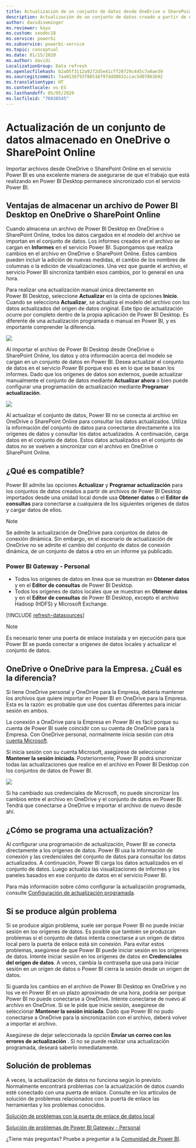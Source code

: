 ```yaml
---
title: Actualización de un conjunto de datos desde OneDrive o SharePoint Online
description: Actualización de un conjunto de datos creado a partir de un archivo de Power BI Desktop en OneDrive o SharePoint Online
author: davidiseminger
ms.reviewer: kayu
ms.custom: seodec18
ms.service: powerbi
ms.subservice: powerbi-service
ms.topic: conceptual
ms.date: 01/15/2020
ms.author: davidi
LocalizationGroup: Data refresh
ms.openlocfilehash: b2a05f3112a9272d5e41cff20729c445c7a0ae39
ms.sourcegitcommit: 7aa0136f93f88516f97ddd8031ccac5d07863b92
ms.translationtype: HT
ms.contentlocale: es-ES
ms.lasthandoff: 05/05/2020
ms.locfileid: "76038545"
---
```

# <a name="refresh-a-dataset-stored-on-onedrive-or-sharepoint-online"></a>Actualización de un conjunto de datos almacenado en OneDrive o SharePoint Online
Importar archivos desde OneDrive o SharePoint Online en el servicio Power BI es una excelente manera de asegurarse de que el trabajo que está realizando en Power BI Desktop permanece sincronizado con el servicio Power BI.

## <a name="advantages-of-storing-a-power-bi-desktop-file-on-onedrive-or-sharepoint-online"></a>Ventajas de almacenar un archivo de Power BI Desktop en OneDrive o SharePoint Online
Cuando almacena un archivo de Power BI Desktop en OneDrive o SharePoint Online, todos los datos cargados en el modelo del archivo se importan en el conjunto de datos. Los informes creados en el archivo se cargan en **Informes** en el servicio Power BI. Supongamos que realiza cambios en el archivo en OneDrive o SharePoint Online. Estos cambios pueden incluir la adición de nuevas medidas, el cambio de los nombres de columnas o la edición de visualizaciones. Una vez que guarde el archivo, el servicio Power BI sincroniza también esos cambios, por lo general en una hora.

Para realizar una actualización manual única directamente en Power BI Desktop, seleccione **Actualizar** en la cinta de opciones **Inicio**. Cuando se selecciona **Actualizar**, se actualiza el modelo del archivo con los datos actualizados del origen de datos original. Este tipo de actualización ocurre por completo dentro de la propia aplicación de Power BI Desktop. Es diferente de una actualización programada o manual en Power BI, y es importante comprender la diferencia.

![](media/refresh-desktop-file-onedrive/pbix-refresh.png)

Al importar el archivo de Power BI Desktop desde OneDrive o SharePoint Online, los datos y otra información acerca del modelo se cargan en un conjunto de datos en Power BI. Desea actualizar el conjunto de datos en el servicio Power BI porque eso es en lo que se basan los informes. Dado que los orígenes de datos son externos, puede actualizar manualmente el conjunto de datos mediante **Actualizar ahora** o bien puede configurar una programación de actualización mediante **Programar actualización**. 

![](media/refresh-desktop-file-onedrive/powerbi-service-refresh.png)

Al actualizar el conjunto de datos, Power BI no se conecta al archivo en OneDrive o SharePoint Online para consultar los datos actualizados. Utiliza la información del conjunto de datos para conectarse directamente a los orígenes de datos y consultar los datos actualizados. A continuación, carga datos en el conjunto de datos. Estos datos actualizados en el conjunto de datos no se vuelven a sincronizar con el archivo en OneDrive o SharePoint Online.

## <a name="whats-supported"></a>¿Qué es compatible?
Power BI admite las opciones **Actualizar** y **Programar actualización** para los conjuntos de datos creados a partir de archivos de Power BI Desktop importados desde una unidad local donde usa **Obtener datos** o el **Editor de consultas** para conectarse a cualquiera de los siguientes orígenes de datos y cargar datos de ellos.

> [!NOTE]
> Se admite la actualización de OneDrive para conjuntos de datos de conexión dinámica. Sin embargo, en el escenario de actualización de OneDrive no se admite el cambio del conjunto de datos de conexión dinámica, de un conjunto de datos a otro en un informe ya publicado.

### <a name="power-bi-gateway---personal"></a>Power BI Gateway - Personal
* Todos los orígenes de datos en línea que se muestran en **Obtener datos** y en el **Editor de consultas** de Power BI Desktop.
* Todos los orígenes de datos locales que se muestran en **Obtener datos** y en el **Editor de consultas** de Power BI Desktop, excepto el archivo Hadoop (HDFS) y Microsoft Exchange.

<!-- Refresh Data sources-->
[!INCLUDE [refresh-datasources](./includes/refresh-datasources.md)]

> [!NOTE]
> Es necesario tener una puerta de enlace instalada y en ejecución para que Power BI se pueda conectar a orígenes de datos locales y actualizar el conjunto de datos.
> 
> 

## <a name="onedrive-or-onedrive-for-business-whats-the-difference"></a>OneDrive o OneDrive para la Empresa. ¿Cuál es la diferencia?
Si tiene OneDrive personal y OneDrive para la Empresa, debería mantener los archivos que quiere importar en Power BI en OneDrive para la Empresa. Esta es la razón: es probable que use dos cuentas diferentes para iniciar sesión en ambos.

La conexión a OneDrive para la Empresa en Power BI es fácil porque su cuenta de Power BI suele coincidir con su cuenta de OneDrive para la Empresa. Con OneDrive personal, normalmente inicia sesión con otra [cuenta Microsoft](https://account.microsoft.com).

Si inicia sesión con su cuenta Microsoft, asegúrese de seleccionar **Mantener la sesión iniciada**. Posteriormente, Power BI podrá sincronizar todas las actualizaciones que realice en el archivo en Power BI Desktop con los conjuntos de datos de Power BI.

![](media/refresh-desktop-file-onedrive/refresh_signin_keepmesignedin.png)

Si ha cambiado sus credenciales de Microsoft, no puede sincronizar los cambios entre el archivo en OneDrive y el conjunto de datos en Power BI. Tendrá que conectarse a OneDrive e importar el archivo de nuevo desde ahí.

## <a name="how-do-i-schedule-refresh"></a>¿Cómo se programa una actualización?
Al configurar una programación de actualización, Power BI se conecta directamente a los orígenes de datos. Power BI usa la información de conexión y las credenciales del conjunto de datos para consultar los datos actualizados. A continuación, Power BI carga los datos actualizados en el conjunto de datos. Luego actualiza las visualizaciones de informes y los paneles basados en ese conjunto de datos en el servicio Power BI.

Para más información sobre cómo configurar la actualización programada, consulte [Configuración de actualización programada](refresh-scheduled-refresh.md).

## <a name="when-things-go-wrong"></a>Si se produce algún problema
Si se produce algún problema, suele ser porque Power BI no puede iniciar sesión en los orígenes de datos. Es posible que también se produzcan problemas si el conjunto de datos intenta conectarse a un origen de datos local pero la puerta de enlace está sin conexión. Para evitar estos problemas, asegúrese de que Power BI puede iniciar sesión en los orígenes de datos. Intente iniciar sesión en los orígenes de datos en **Credenciales del origen de datos**. A veces, cambia la contraseña que usa para iniciar sesión en un origen de datos o Power BI cierra la sesión desde un origen de datos.

Si guarda los cambios en el archivo de Power BI Desktop en OneDrive y no los ve en Power BI en un plazo aproximado de una hora, podría ser porque Power BI no puede conectarse a OneDrive. Intente conectarse de nuevo al archivo en OneDrive. Si se le pide que inicie sesión, asegúrese de seleccionar **Mantener la sesión iniciada**. Dado que Power BI no pudo conectarse a OneDrive para la sincronización con el archivo, deberá volver a importar el archivo.

Asegúrese de dejar seleccionada la opción **Enviar un correo con los errores de actualización** . Si no se puede realizar una actualización programada, deseará saberlo inmediatamente.

## <a name="troubleshooting"></a>Solución de problemas
A veces, la actualización de datos no funciona según lo previsto. Normalmente encontrará problemas con la actualización de datos cuando esté conectado con una puerta de enlace. Consulte en los artículos de solución de problemas relacionados con la puerta de enlace las herramientas y los problemas conocidos.

[Solución de problemas con la puerta de enlace de datos local](service-gateway-onprem-tshoot.md)

[Solución de problemas de Power BI Gateway - Personal](service-admin-troubleshooting-power-bi-personal-gateway.md)

¿Tiene más preguntas? Pruebe a preguntar a la [Comunidad de Power BI](https://community.powerbi.com/).

